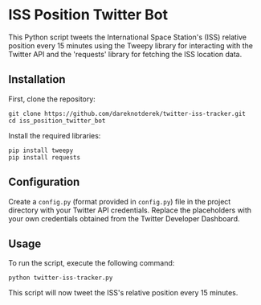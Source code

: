 # ISS Position Twitter Bot
This Python script tweets the International Space Station's (ISS) relative position every 15 minutes using the Tweepy library for interacting with the Twitter API and the 'requests' library for fetching the ISS location data.

## Installation
First, clone the repository:

``` 
git clone https://github.com/dareknotderek/twitter-iss-tracker.git
cd iss_position_twitter_bot
```

Install the required libraries:

``` 
pip install tweepy
pip install requests
```

## Configuration
Create a `config.py` (format provided in `config.py`) file in the project directory with your Twitter API credentials. Replace the placeholders with your own credentials obtained from the Twitter Developer Dashboard.

## Usage
To run the script, execute the following command:

```
python twitter-iss-tracker.py
```

This script will now tweet the ISS's relative position every 15 minutes.
